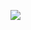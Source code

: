 <p align="right">
  <img src="https://api.boot.dev/v1/users/public/36467cd2-fc48-47ad-9b52-2cc9608d3844/thumbnail" >
</p>

<!--
**0csis/0csis** is a ✨ _special_ ✨ repository because its `README.md` (this file) appears on your GitHub profile.

Here are some ideas to get you started:

- 🔭 I’m currently working on ...
- 🌱 I’m currently learning ...
- 👯 I’m looking to collaborate on ...
- 🤔 I’m looking for help with ...
- 💬 Ask me about ...
- 📫 How to reach me: ...
- 😄 Pronouns: ...
- ⚡ Fun fact: ...
-->
